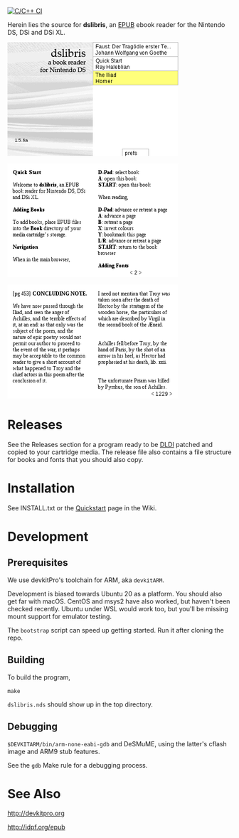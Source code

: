 [![C/C++ CI](https://github.com/rhaleblian/dslibris/actions/workflows/c-cpp.yml/badge.svg)](https://github.com/rhaleblian/dslibris/actions/workflows/c-cpp.yml)

Herein lies the source for **dslibris**, an [EPUB](https://en.wikipedia.org/wiki/EPUB)
ebook reader for the Nintendo DS, DSi and DSi XL.

![Browser](etc/sample/browser.png)

![Quickstart](etc/sample/quickstart.png)

![Faust](etc/sample/iliad.png)

# Releases

See the Releases section for a program ready to be
[DLDI](https://wiki.gbatemp.net/wiki/DLDI)
patched and copied to your cartridge media.
The release file also contains a file structure for
books and fonts that you should also copy.

# Installation

See INSTALL.txt or the
[Quickstart](https://github.com/rhaleblian/dslibris/wiki/User:-Quickstart)
page in the Wiki.

# Development

## Prerequisites

We use devkitPro's toolchain for ARM, aka `devkitARM`.

Development is biased towards Ubuntu 20 as a platform.
You should also get far with macOS.
CentOS and msys2 have also worked, but haven't been checked recently.
Ubuntu under WSL would work too, but you'll be missing mount support for emulator testing.

The `bootstrap` script can speed up getting started.
Run it after cloning the repo.

## Building

To build the program,

```shell
make
```

`dslibris.nds` should show up in the top directory.

## Debugging

`$DEVKITARM/bin/arm-none-eabi-gdb` and DeSMuME,
using the latter's cflash image and ARM9 stub
features.

See the `gdb` Make rule for a debugging process.


# See Also

http://devkitpro.org

http://idpf.org/epub
